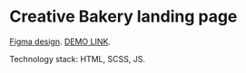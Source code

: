 # Creative Bakery landing page

[Figma design](https://www.figma.com/file/dY3izAm0Vspsmra4lQWQIP/Bakerlab-FE-students?node-id=0%3A1).
[DEMO LINK](https://Bohdan-Kochetov.github.io/layout_creativeBakery/).

Technology stack: 
HTML, SCSS, JS.